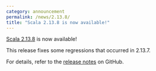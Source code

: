 ```yaml
---
category: announcement
permalink: /news/2.13.8/
title: "Scala 2.13.8 is now available!"
---
```

[Scala 2.13.8](https://github.com/scala/scala/releases/tag/v2.13.8) is now available!

This release fixes some regressions that occurred in 2.13.7.

For details, refer to the [release notes](https://github.com/scala/scala/releases/tag/v2.13.8) on GitHub.

